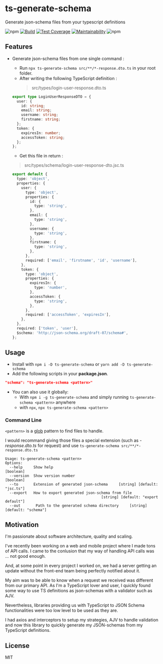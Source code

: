 # ts-generate-schema

Generate json-schema files from your typescript definitions

![npm](https://img.shields.io/npm/v/ts-generate-schema)
[![Build](https://circleci.com/gh/morintd/ts-generate-schema.svg?style=shield)](https://app.circleci.com/pipelines/github/morintd/ts-generate-schema)
[![Test Coverage](https://api.codeclimate.com/v1/badges/5577363312610be54f84/test_coverage)](https://codeclimate.com/github/morintd/ts-generate-schema/test_coverage)
[![Maintainability](https://api.codeclimate.com/v1/badges/5577363312610be54f84/maintainability)](https://codeclimate.com/github/morintd/ts-generate-schema/maintainability)
![npm](https://img.shields.io/npm/dm/ts-generate-schema)

## Features

- Generate json-schema files from one single command :

  - Run `npx ts-generate-schema src/**/*-response.dto.ts` in your root folder.
  - After writing the following TypeScript definition :
    > src/types/login-user-response.dto.ts

  ```typescript
  export type LoginUserResponseDTO = {
    user: {
      id: string;
      email: string;
      username: string;
      firstname: string;
    };
    token: {
      expiresIn: number;
      accessToken: string;
    };
  };
  ```

  - Get this file in return :

  > src/types/schema/login-user-response-dto.jsc.ts

  ```typescript
  export default {
    type: 'object',
    properties: {
      user: {
        type: 'object',
        properties: {
          id: {
            type: 'string',
          },
          email: {
            type: 'string',
          },
          username: {
            type: 'string',
          },
          firstname: {
            type: 'string',
          },
        },
        required: ['email', 'firstname', 'id', 'username'],
      },
      token: {
        type: 'object',
        properties: {
          expiresIn: {
            type: 'number',
          },
          accessToken: {
            type: 'string',
          },
        },
        required: ['accessToken', 'expiresIn'],
      },
    },
    required: ['token', 'user'],
    $schema: 'http://json-schema.org/draft-07/schema#',
  };
  ```

## Usage

- Install with `npm i -D ts-generate-schema` or `yarn add -D ts-generate-schema`
- Add the following scripts in your **package.json**.

```json
"schema": "ts-generate-schema <pattern>"
```

- You can also use it globally:
  - With `npm i -g ts-generate-schema` and simply running `ts-generate-schema <pattern>` anywhere
  - with `npx`, `npx ts-generate-schema <pattern>`

### Command Line

`<pattern>` is a [glob](https://github.com/isaacs/node-glob#readme) pattern to find files to handle.

I would recommand giving those files a special extension (such as _-response.dto.ts_ for request) and use `ts-generate-schema src/**/*-response.dto.ts`

```
Usage: ts-generate-schema <pattern>
Options:
  --help     Show help                                                 [boolean]
  --version  Show version number                                       [boolean]
  --to       Extension of generated json-schema     [string] [default: "jsc.ts"]
  --export   How to export generated json-schema from file
                                            [string] [default: "export default"]
  --out       Path to the generated schema directory     [string] [default: "schema"]
```

## Motivation

I'm passionate about software architecture, quality and scaling.

I've recently been working on a web and mobile project where I made tons of API calls. I came to the conlusion that my way of handling API calls was ... not good enough.

And, at some point in every project I worked on, we had a server getting an update without the front-end team being perfectly notified about it.

My aim was to be able to know when a request we received was different from our primary API. As I'm a TypeScript lover and user, I quickly found some way to use TS definitions as json-schemas with a validator such as AJV.

Nevertheless, libraries providing us with TypeScript to JSON Schema functionalities were too low level to be used as they are.

I had axios and interceptors to setup my strategies, AJV to handle validation and now this library to quickly generate my JSON-schemas from my TypeScript definitions.

## License

MIT
